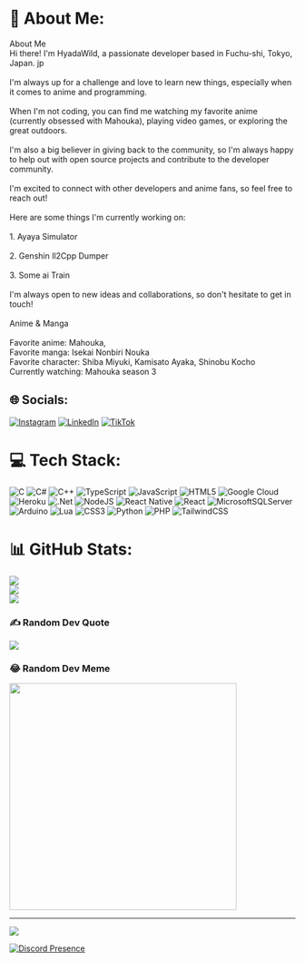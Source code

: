 # 💫 About Me:
About Me<br>Hi there! I'm HyadaWild, a passionate developer based in Fuchu-shi, Tokyo, Japan. jp<br><br>I'm always up for a challenge and love to learn new things, especially when it comes to anime and programming.<br><br>When I'm not coding, you can find me watching my favorite anime (currently obsessed with Mahouka), playing video games, or exploring the great outdoors. ️<br><br>I'm also a big believer in giving back to the community, so I'm always happy to help out with open source projects and contribute to the developer community.<br><br>I'm excited to connect with other developers and anime fans, so feel free to reach out!<br><br>Here are some things I'm currently working on:<br><br>1. Ayaya Simulator<br><br>2. Genshin Il2Cpp Dumper<br><br>3. Some ai Train<br><br>I'm always open to new ideas and collaborations, so don't hesitate to get in touch!<br><br>Anime & Manga<br><br>Favorite anime: Mahouka, <br>Favorite manga: Isekai Nonbiri Nouka<br>Favorite character: Shiba Miyuki, Kamisato Ayaka, Shinobu Kocho<br>Currently watching: Mahouka season 3


## 🌐 Socials:
[![Instagram](https://img.shields.io/badge/Instagram-%23E4405F.svg?logo=Instagram&logoColor=white)](https://instagram.com/@haydar_wildan) [![LinkedIn](https://img.shields.io/badge/LinkedIn-%230077B5.svg?logo=linkedin&logoColor=white)](https://linkedin.com/in/Haydar_Wildan_Zacky) [![TikTok](https://img.shields.io/badge/TikTok-%23000000.svg?logo=TikTok&logoColor=white)](https://www.tiktok.com/@hyadakitayama) 

# 💻 Tech Stack:
![C](https://img.shields.io/badge/c-%2300599C.svg?style=for-the-badge&logo=c&logoColor=white) ![C#](https://img.shields.io/badge/c%23-%23239120.svg?style=for-the-badge&logo=c-sharp&logoColor=white) ![C++](https://img.shields.io/badge/c++-%2300599C.svg?style=for-the-badge&logo=c%2B%2B&logoColor=white) ![TypeScript](https://img.shields.io/badge/typescript-%23007ACC.svg?style=for-the-badge&logo=typescript&logoColor=white) ![JavaScript](https://img.shields.io/badge/javascript-%23323330.svg?style=for-the-badge&logo=javascript&logoColor=%23F7DF1E) ![HTML5](https://img.shields.io/badge/html5-%23E34F26.svg?style=for-the-badge&logo=html5&logoColor=white) ![Google Cloud](https://img.shields.io/badge/GoogleCloud-%234285F4.svg?style=for-the-badge&logo=google-cloud&logoColor=white) ![Heroku](https://img.shields.io/badge/heroku-%23430098.svg?style=for-the-badge&logo=heroku&logoColor=white) ![.Net](https://img.shields.io/badge/.NET-5C2D91?style=for-the-badge&logo=.net&logoColor=white) ![NodeJS](https://img.shields.io/badge/node.js-6DA55F?style=for-the-badge&logo=node.js&logoColor=white) ![React Native](https://img.shields.io/badge/react_native-%2320232a.svg?style=for-the-badge&logo=react&logoColor=%2361DAFB) ![React](https://img.shields.io/badge/react-%2320232a.svg?style=for-the-badge&logo=react&logoColor=%2361DAFB) ![MicrosoftSQLServer](https://img.shields.io/badge/Microsoft%20SQL%20Server-CC2927?style=for-the-badge&logo=microsoft%20sql%20server&logoColor=white) ![Arduino](https://img.shields.io/badge/-Arduino-00979D?style=for-the-badge&logo=Arduino&logoColor=white) ![Lua](https://img.shields.io/badge/lua-%232C2D72.svg?style=for-the-badge&logo=lua&logoColor=white) ![CSS3](https://img.shields.io/badge/css3-%231572B6.svg?style=for-the-badge&logo=css3&logoColor=white) ![Python](https://img.shields.io/badge/python-3670A0?style=for-the-badge&logo=python&logoColor=ffdd54) ![PHP](https://img.shields.io/badge/php-%23777BB4.svg?style=for-the-badge&logo=php&logoColor=white) ![TailwindCSS](https://img.shields.io/badge/tailwindcss-%2338B2AC.svg?style=for-the-badge&logo=tailwind-css&logoColor=white)
# 📊 GitHub Stats:
![](https://github-readme-stats.vercel.app/api?username=Hyadawild&theme=tokyonight&hide_border=false&include_all_commits=true&count_private=false)<br/>
![](https://github-readme-streak-stats.herokuapp.com/?user=Hyadawild&theme=tokyonight&hide_border=false)<br/>
![](https://github-readme-stats.vercel.app/api/top-langs/?username=Hyadawild&theme=tokyonight&hide_border=false&include_all_commits=true&count_private=false&layout=compact)




### ✍️ Random Dev Quote
![](https://quotes-github-readme.vercel.app/api?type=horizontal&theme=radical)

### 😂 Random Dev Meme
<img src='https://randommeme-five.vercel.app/' style="height: 400px;"/>

---
[![](https://visitcount.itsvg.in/api?id=Hyadawild&icon=4&color=0)](https://visitcount.itsvg.in)


[![Discord Presence](https://lanyard.cnrad.dev/api/796670273226276904)](https://discord.com/users/796670273226276904)
